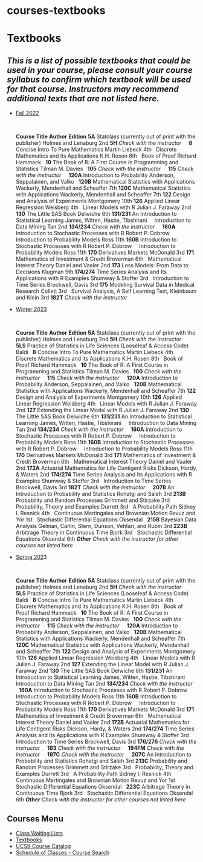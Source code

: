 # courses-textbooks

# Textbooks

## *This is a list of possible textbooks that could be used in your course, please consult your course syllabus to confirm which textbook will be used for that course. Instructors may recommend additional texts that are not listed here.*

- [Fall 2022](#faq "FAQ")
  
   
  
  **Course** **Title** **Author** **Edition** **5A** Statclass (currently out of print with the publisher) Holmes and Lenaburg 2nd **5H** *Check with the instructor*     **8** Concise Intro To Pure Mathematics Martin Liebeck 4th   Discrete Mathematics and its Applications K.H. Rosen 8th   Book of Proof Richard Hammack   **10** The Book of R: A First Course in Programming and Statistics Tilman M. Davies   **105** *Check with the instructor*     **115** *Check with the instructor*     **120A** Introduction to Probability Anderson, Seppalainen, and Valko   **120B** Mathematical Statistics with Applications Wackerly, Mendenhall and Scheaffer 7th **120C** Mathematical Statistics with Applications Wackerly, Mendenhall and Scheaffer 7th **122** Design and Analysis of Experiments Montgomery 10th **126** Applied Linear Regression Weisberg 4th   Linear Models with R Julian J. Faraway 2nd **130** The Little SAS Book Delwiche 6th **131/231** An Introduction to Statistical Learning James, Witten, Hastie, Tibshirani     Introduction to Data Mining Tan 2nd **134/234** *Check with the instructor*     **160A** Introduction to Stochastic Processes with R Robert P. Dobrow     Introduction to Probability Models Ross 11th **160B** Introduction to Stochastic Processes with R Robert P. Dobrow     Introduction to Probability Models Ross 11th **170** Derivatives Markets McDonald 3rd **171** Mathematics of Investment &amp; Credit Broverman 6th   Mathematical Interest Theory Daniel and Vaaler 2nd **173** Loss Models: From Data to Decisions Klugman 5th **174/274** Time Series Analysis and Its Applications with R Examples Shumway &amp; Stoffer 3rd   Introduction to Time Series Brockwell, Davis 3rd **175** Modeling Survival Data in Medical Research Collett 3rd   Survival Analysis, A Self Learning Text, Kleinbaum and Klein 3rd **182T** *Check with the instructor*

<!--THE END-->

- [Winter 2023](#faq "FAQ")
  
   
  
  **Course** **Title** **Author** **Edition** **5A** Statclass (currently out of print with the publisher) Holmes and Lenaburg 2nd **5H** *Check with the instructor*     **5LS** Practice of Statistics in Life Sciences (Looseleaf &amp; Access Code)  Baldi   **8** Concise Intro To Pure Mathematics Martin Liebeck 4th   Discrete Mathematics and its Applications K.H. Rosen 8th   Book of Proof Richard Hammack   **10** The Book of R: A First Course in Programming and Statistics Tilman M. Davies   **100** *Check with the instructor*     **115** *Check with the instructor*     **120A** Introduction to Probability Anderson, Seppalainen, and Valko   **120B** Mathematical Statistics with Applications Wackerly, Mendenhall and Scheaffer 7th **122** Design and Analysis of Experiments Montgomery 10th **126** Applied Linear Regression Weisberg 4th   Linear Models with R Julian J. Faraway 2nd **127** Extending the Linear Model with R Julian J. Faraway 2nd **130** The Little SAS Book Delwiche 6th **131/231** An Introduction to Statistical Learning James, Witten, Hastie, Tibshirani     Introduction to Data Mining Tan 2nd **134/234** *Check with the instructor*     **160A** Introduction to Stochastic Processes with R Robert P. Dobrow     Introduction to Probability Models Ross 11th **160B** Introduction to Stochastic Processes with R Robert P. Dobrow     Introduction to Probability Models Ross 11th **170** Derivatives Markets McDonald 3rd **171** Mathematics of Investment &amp; Credit Broverman 6th   Mathematical Interest Theory Daniel and Vaaler 2nd **172A** Actuarial Mathematics for Life Contigent Risks Dickson, Hardy, &amp; Waters 2nd **174/274** Time Series Analysis and Its Applications with R Examples Shumway &amp; Stoffer 3rd   Introduction to Time Series Brockwell, Davis 3rd **182T** *Check with the instructor*     **207B** An Introduction to Probability and Statistics Rohatgi and Saleh 3rd **213B** Probability and Random Processes Grimmett and Stirzake 3rd   Probability, Theory and Examples Durrett 3rd   A Probability Path Sidney I. Resnick 4th   Continuous Martingales and Brownian Motion Revuz and Yor 1st   Stochastic Differential Equations Oksendal   **215B** Bayesian Data Analysis Gelman, Carlin, Stern, Dunson, Vehtari, and Rubin 3rd **223B** Arbitrage Theory in Continuous Time Bjork 3rd   Stochastic Differential Equations Oksendal 6th ***Other*** *Check with the instructor for other courses not listed here*

<!--THE END-->

- [Spring 202](#faq "FAQ")3
  
   
  
  **Course** **Title** **Author** **Edition** **5A** Statclass (currently out of print with the publisher) Holmes and Lenaburg 2nd **5H** *Check with the instructor*     **5LS** Practice of Statistics in Life Sciences (Looseleaf &amp; Access Code)  Baldi   **8** Concise Intro To Pure Mathematics Martin Liebeck 4th   Discrete Mathematics and its Applications K.H. Rosen 8th   Book of Proof Richard Hammack   **10** The Book of R: A First Course in Programming and Statistics Tilman M. Davies   **100** *Check with the instructor*     **115** *Check with the instructor*     **120A** Introduction to Probability Anderson, Seppalainen, and Valko   **120B** Mathematical Statistics with Applications Wackerly, Mendenhall and Scheaffer 7th **120C** Mathematical Statistics with Applications Wackerly, Mendenhall and Scheaffer 7th **122** Design and Analysis of Experiments Montgomery 10th **126** Applied Linear Regression Weisberg 4th   Linear Models with R Julian J. Faraway 2nd **127** Extending the Linear Model with R Julian J. Faraway 2nd **130** The Little SAS Book Delwiche 6th **131/231** An Introduction to Statistical Learning James, Witten, Hastie, Tibshirani     Introduction to Data Mining Tan 2nd **134/234** *Check with the instructor*     **160A** Introduction to Stochastic Processes with R Robert P. Dobrow     Introduction to Probability Models Ross 11th **160B** Introduction to Stochastic Processes with R Robert P. Dobrow     Introduction to Probability Models Ross 11th **170** Derivatives Markets McDonald 3rd **171** Mathematics of Investment &amp; Credit Broverman 6th   Mathematical Interest Theory Daniel and Vaaler 2nd **172B** Actuarial Mathematics for Life Contigent Risks Dickson, Hardy, &amp; Waters 2nd **174/274** Time Series Analysis and Its Applications with R Examples Shumway &amp; Stoffer 3rd   Introduction to Time Series Brockwell, Davis 3rd **176/276** *Check with the instructor*     **183** *Check with the instructor*     **194FM** *Check with the instructor*     **197C** *Check with the instructor*     **207C** An Introduction to Probability and Statistics Rohatgi and Saleh 3rd **213C** Probability and Random Processes Grimmett and Stirzake 3rd   Probability, Theory and Examples Durrett 3rd   A Probability Path Sidney I. Resnick 4th   Continuous Martingales and Brownian Motion Revuz and Yor 1st   Stochastic Differential Equations Oksendal   **223C** Arbitrage Theory in Continuous Time Bjork 3rd   Stochastic Differential Equations Oksendal 6th ***Other*** *Check with the instructor for other courses not listed here*

## Courses Menu

- [Class Waiting Lists](/courses/waitlist "Class Waiting Lists")
- [Textbooks](/courses/textbooks "Textbooks")
- [UCSB Course Catalog](http://my.sa.ucsb.edu/Catalog/Current/CollegesDepartments/ls-intro/stats.aspx?DeptTab=Courses "UCSB Course Catalog")
- [Schedule of Classes - Course Search](https://my.sa.ucsb.edu/public/curriculum/coursesearch.aspx "Schedule of Classes - Course Search")